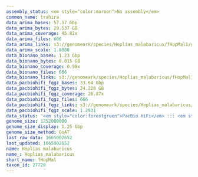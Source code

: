 ```yaml
---
assembly_status: <em style="color:maroon">No assembly</em>
common_name: trahira
data_arima_bases: 57.37 Gbp
data_arima_bytes: 29.537 GB
data_arima_coverage: 45.82x
data_arima_files: 666
data_arima_links: s3://genomeark/species/Hoplias_malabaricus/fHopMal1/genomic_data/arima/<br>
data_arima_scale: 1.8088
data_bionano_bases: 1.23 Gbp
data_bionano_bytes: 0.015 GB
data_bionano_coverage: 0.98x
data_bionano_files: 666
data_bionano_links: s3://genomeark/species/Hoplias_malabaricus/fHopMal1/genomic_data/bionano/<br>
data_pacbiohifi_fqgz_bases: 33.64 Gbp
data_pacbiohifi_fqgz_bytes: 24.228 GB
data_pacbiohifi_fqgz_coverage: 26.87x
data_pacbiohifi_fqgz_files: 666
data_pacbiohifi_fqgz_links: s3://genomeark/species/Hoplias_malabaricus/fHopMal1/genomic_data/pacbio_hifi/<br>
data_pacbiohifi_fqgz_scale: 1.2931
data_status: '<em style="color:forestgreen">PacBio HiFi</em> ::: <em style="color:forestgreen">Bionano</em> ::: <em style="color:forestgreen">Arima</em>'
genome_size: 1252000000
genome_size_display: 1.25 Gbp
genome_size_method: GoAT
last_raw_data: 1665002652
last_updated: 1665002652
name: Hoplias malabaricus
name_: Hoplias_malabaricus
short_name: fHopMal
taxon_id: 27720
---
```

